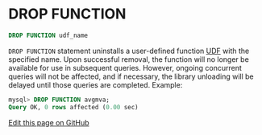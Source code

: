 # DROP FUNCTION

```sql
DROP FUNCTION udf_name
```

`DROP FUNCTION` statement uninstalls a user-defined function [UDF](../../../Extensions/UDFs_and_Plugins/UDF.md) with the specified name. Upon successful removal, the function will no longer be available for use in subsequent queries. However, ongoing concurrent queries will not be affected, and if necessary, the library unloading will be delayed until those queries are completed. Example:

```sql
mysql> DROP FUNCTION avgmva;
Query OK, 0 rows affected (0.00 sec)
```

[Edit this page on GitHub](https://github.com/manticoresoftware/manticoresearch/tree/master/manual/Extensions/UDFs_and_Plugins/UDF/Deleting_a_function.md)

<!-- proofread -->